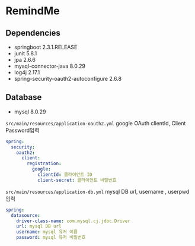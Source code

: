 # RemindMe
## Dependencies
* springboot 2.3.1.RELEASE
* junit 5.8.1
* jpa 2.6.6
* mysql-connector-java 8.0.29
* log4j 2.17.1
* spring-security-oauth2-autoconfigure 2.6.8
## Database
* mysql 8.0.29

`src/main/resources/application-oauth2.yml`
google OAuth clientId, Client Password입력
```yaml
spring:
  security:
    oauth2:
      client:
        registration:
          google:
            clientId: 클라이언트 ID
            client-secret: 클라이언트 비밀번호
```

`src/main/resources/application-db.yml`
mysql DB url, username , userpwd입력
```yaml
spring:
  datasource:
    driver-class-name: com.mysql.cj.jdbc.Driver
    url: mysql DB url
    username: mysql 유저 이름
    password: mysql 유저 비밀번호
```
